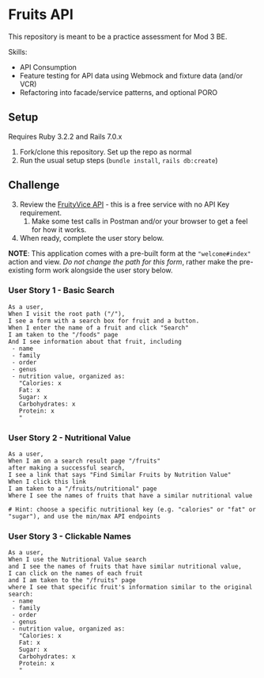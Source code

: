 # Fruits API

This repository is meant to be a practice assessment for Mod 3 BE. 

Skills: 
* API Consumption
* Feature testing for API data using Webmock and fixture data (and/or VCR)
* Refactoring into facade/service patterns, and optional PORO

## Setup
Requires Ruby 3.2.2 and Rails 7.0.x

1. Fork/clone this repository. Set up the repo as normal
2. Run the usual setup steps (`bundle install`, `rails db:create`)


## Challenge

3. Review the [FruityVice API](https://www.fruityvice.com/doc/index.html) - this is a free service with no API Key requirement. 
   1. Make some test calls in Postman and/or your browser to get a feel for how it works. 
4. When ready, complete the user story below. 

**NOTE**: This application comes with a pre-built form at the `"welcome#index"` action and view. *Do not change the path for this form*, rather make the pre-existing form work alongside the user story below. 


### User Story 1 - Basic Search

```
As a user,
When I visit the root path ("/"),
I see a form with a search box for fruit and a button. 
When I enter the name of a fruit and click "Search"
I am taken to the "/foods" page
And I see information about that fruit, including
 - name
 - family
 - order
 - genus
 - nutrition value, organized as: 
   "Calories: x
   Fat: x
   Sugar: x
   Carbohydrates: x
   Protein: x
   "

```

### User Story 2 - Nutritional Value

```
As a user, 
When I am on a search result page "/fruits"
after making a successful search, 
I see a link that says "Find Similar Fruits by Nutrition Value" 
When I click this link
I am taken to a "/fruits/nutritional" page
Where I see the names of fruits that have a similar nutritional value

# Hint: choose a specific nutritional key (e.g. "calories" or "fat" or "sugar"), and use the min/max API endpoints
```

### User Story 3 - Clickable Names

```
As a user, 
When I use the Nutritional Value search 
and I see the names of fruits that have similar nutritional value, 
I can click on the names of each fruit
and I am taken to the "/fruits" page
where I see that specific fruit's information similar to the original search: 
 - name
 - family
 - order
 - genus
 - nutrition value, organized as: 
   "Calories: x
   Fat: x
   Sugar: x
   Carbohydrates: x
   Protein: x
   "
```
